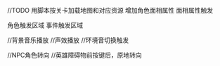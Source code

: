 
//TODO
用脚本按关卡加载地图和对应资源
增加角色面相属性
面相属性触发

角色触发区域
事件触发区域

//背景音乐播放
//声效播放
//环境音切换触发

//NPC角色转向
//英雄障碍物前按键后，原地转向